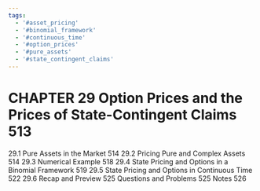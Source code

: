 ```yaml
---
tags:
  - '#asset_pricing'
  - '#binomial_framework'
  - '#continuous_time'
  - '#option_prices'
  - '#pure_assets'
  - '#state_contingent_claims'
---
```

# CHAPTER 29 Option Prices and the Prices of State-Contingent Claims 513

29.1 Pure Assets in the Market 514
29.2 Pricing Pure and Complex Assets 514
29.3 Numerical Example 518
29.4 State Pricing and Options in a Binomial Framework 519
29.5 State Pricing and Options in Continuous Time 522
29.6 Recap and Preview 525
Questions and Problems 525
Notes 526
